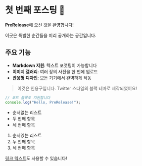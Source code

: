# 첫 번째 포스팅 🚀

**PreRelease**에 오신 것을 환영합니다!

이곳은 특별한 순간들을 미리 공개하는 공간입니다.

## 주요 기능
- **Markdown 지원**: 텍스트 포맷팅이 가능합니다
- **이미지 갤러리**: 여러 장의 사진을 한 번에 업로드
- **반응형 디자인**: 모든 기기에서 완벽하게 작동

> 이것은 인용구입니다. Twitter 스타일의 블랙 테마로 제작되었어요!

```javascript
// 코드 블록도 지원합니다
console.log("Hello, PreRelease!");
```

- 순서없는 리스트
- 두 번째 항목
- 세 번째 항목

1. 순서있는 리스트
2. 두 번째 항목
3. 세 번째 항목

[링크 텍스트](https://example.com)도 사용할 수 있습니다!
